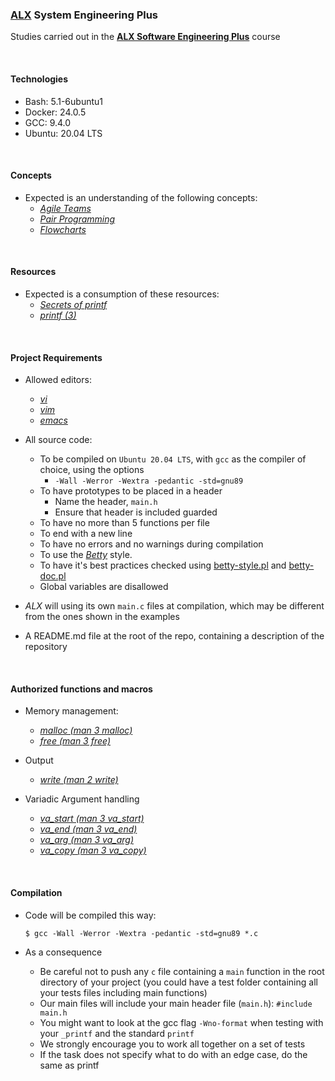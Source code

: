### [ALX](https://www.alxafrica.com/) System Engineering Plus

Studies carried out in the **[ALX Software Engineering Plus](https://www.alxafrica.com/software-engineering-plus/)** course

<br />

#### Technologies

* Bash:     5.1-6ubuntu1
* Docker:   24.0.5
* GCC:      9.4.0
* Ubuntu:   20.04 LTS

<br />

#### Concepts

* Expected is an understanding of the following concepts:
	* _[Agile Teams](https://scaledagileframework.com/agile-teams/)_
	* _[Pair Programming](https://www.geeksforgeeks.org/pair-programming/)_
	* _[Flowcharts](https://www.geeksforgeeks.org/what-is-a-flowchart-and-its-types/)_

<br />

#### Resources

* Expected is a consumption of these resources:
	* _[Secrets of printf](https://www.academia.edu/10297206/Secrets_of_printf_)_
	* _[printf (3)](https://linux.die.net/man/3/printf)_

<br />

#### Project Requirements

* Allowed editors:
	* _[vi](https://www.geeksforgeeks.org/vi-editor-unix/)_
	* _[vim](https://www.geeksforgeeks.org/getting-started-with-vim-editor-in-linux/)_
	* _[emacs](https://www.geeksforgeeks.org/emacs-command-in-linux-with-examples/)_

* All source code:
	* To be compiled on `Ubuntu 20.04 LTS`, with `gcc` as the compiler of choice, using the options
		* `-Wall -Werror -Wextra -pedantic -std=gnu89`
	* To have prototypes to be placed in a header
		* Name the header, `main.h`
		* Ensure that header is included guarded
	* To have no more than 5 functions per file
	* To end with a new line
	* To have no errors and no warnings during compilation
	* To use the _[Betty](https://www.showwcase.com/show/34588/betty-style-guidelines)_ style.
	* To have it's best practices checked using [betty-style.pl](https://github.com/alx-tools/Betty/blob/master/betty-style.pl) and [betty-doc.pl](https://github.com/alx-tools/Betty/blob/master/betty-doc.pl)
	* Global variables are disallowed

* _ALX_ will using its own `main.c` files at compilation, which may be different from the ones shown in the examples

* A README.md file at the root of the repo, containing a description of the repository

<br />

#### Authorized functions and macros

* Memory management:
	* _[malloc	(man 3 malloc)](https://linux.die.net/man/3/malloc)_
	* _[free	(man 3 free)](https://linux.die.net/man/3/free)_

* Output
	* _[write	(man 2 write)](https://linux.die.net/man/2/write)_

* Variadic Argument handling
	* *[va_start	(man 3 va_start)](https://linux.die.net/man/3/va_start)*
	* *[va_end	(man 3 va_end)](https://linux.die.net/man/3/va_end)*
	* *[va_arg	(man 3 va_arg)](https://linux.die.net/man/3/va_arg)*
	* *[va_copy	(man 3 va_copy)](https://linux.die.net/man/3/va_copy)*

<br />

#### Compilation

* Code will be compiled this way:

	```
	$ gcc -Wall -Werror -Wextra -pedantic -std=gnu89 *.c
	```

* As a consequence
	* Be careful not to push any `c` file containing a `main` function in the root directory of your project (you could have a test folder containing all your tests files including main functions)
	* Our main files will include your main header file (`main.h`): `#include main.h`
	* You might want to look at the gcc flag `-Wno-format` when testing with your `_printf` and the standard `printf`
	* We strongly encourage you to work all together on a set of tests
	* If the task does not specify what to do with an edge case, do the same as printf

<br />
